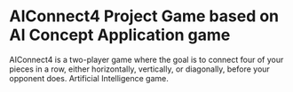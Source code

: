 # AIConnect4 Project Game based on AI Concept Application game
AIConnect4 is a two-player game where the goal is to connect four of your pieces in a row, either horizontally, vertically, or diagonally, before your opponent does.
Artificial Intelligence game.
